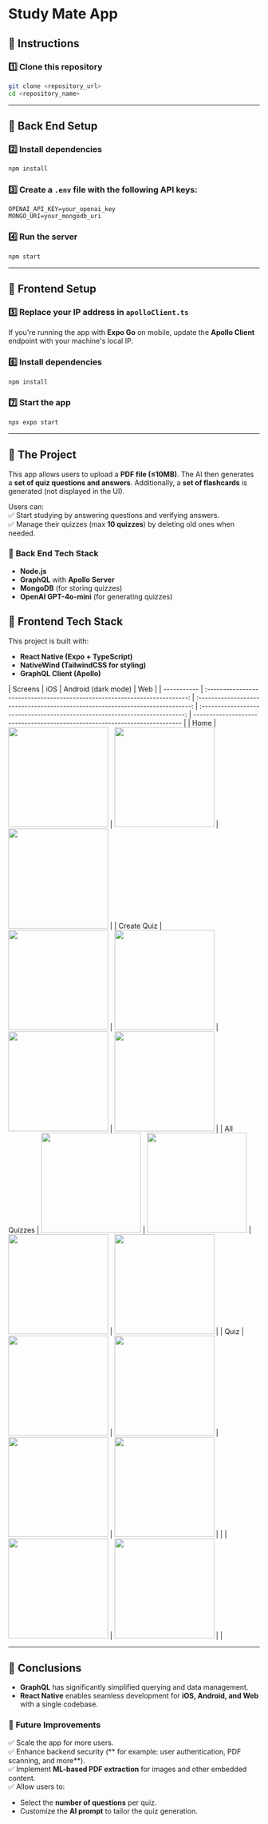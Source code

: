 # Study Mate App

## 🚀 **Instructions**

### 1️⃣ Clone this repository

```sh
git clone <repository_url>
cd <repository_name>
```

---

## 🔧 **Back End Setup**

### 2️⃣ Install dependencies

```sh
npm install
```

### 3️⃣ Create a `.env` file with the following API keys:

```env
OPENAI_API_KEY=your_openai_key
MONGO_URI=your_mongodb_uri
```

### 4️⃣ Run the server

```sh
npm start
```

---

## 🎨 **Frontend Setup**

### 5️⃣ Replace your IP address in `apolloClient.ts`

If you're running the app with **Expo Go** on mobile, update the **Apollo Client** endpoint with your machine's local IP.

### 6️⃣ Install dependencies

```sh
npm install
```

### 7️⃣ Start the app

```sh
npx expo start
```

---

## 📌 **The Project**

This app allows users to upload a **PDF file (≤10MB)**. The AI then generates a **set of quiz questions and answers**. Additionally, a **set of flashcards** is generated (not displayed in the UI).

Users can:  
✅ Start studying by answering questions and verifying answers.  
✅ Manage their quizzes (max **10 quizzes**) by deleting old ones when needed.

### 🔧 **Back End Tech Stack**

- **Node.js**
- **GraphQL** with **Apollo Server**
- **MongoDB** (for storing quizzes)
- **OpenAI GPT-4o-mini** (for generating quizzes)

## 🎨 **Frontend Tech Stack**

This project is built with:

- **React Native (Expo + TypeScript)**
- **NativeWind (TailwindCSS for styling)**
- **GraphQL Client (Apollo)**

| Screens     |                                    iOS                                     |                              Android (dark mode)                               |                                     Web                                     |
| ----------- | :------------------------------------------------------------------------: | :----------------------------------------------------------------------------: | :-------------------------------------------------------------------------: | -------------------------------------------------------------------------- |
| Home        |  <img src="frontend/assets/images/screenshots/iOS-home.PNG" width="200"/>  |  <img src="frontend/assets/images/screenshots/android-web.jpg" width="200"/>   |  <img src="frontend/assets/images/screenshots/web-home.png" width="200"/>   |
| Create Quiz |  <img src="frontend/assets/images/screenshots/iOS-add.PNG" width="200"/>   |  <img src="frontend/assets/images/screenshots/android-add.jpg" width="200"/>   | <img src="frontend/assets/images/screenshots/android-web.jpg" width="200"/> | <img src="frontend/assets/images/screenshots/web-add.png" width="200"/>    |
| All Quizzes |  <img src="frontend/assets/images/screenshots/iOS-all.PNG" width="200"/>   |  <img src="frontend/assets/images/screenshots/android-all.jpg" width="200"/>   | <img src="frontend/assets/images/screenshots/android-web.jpg" width="200"/> | <img src="frontend/assets/images/screenshots/web-all.png" width="200"/>    |
| Quiz        | <img src="frontend/assets/images/screenshots/iOS-quiz-1.PNG" width="200"/> | <img src="frontend/assets/images/screenshots/android-quiz-1.jpg" width="200"/> | <img src="frontend/assets/images/screenshots/android-web.jpg" width="200"/> | <img src="frontend/assets/images/screenshots/web-quiz-1.png" width="200"/> |
|             | <img src="frontend/assets/images/screenshots/iOS-quiz-2.PNG" width="200"/> | <img src="frontend/assets/images/screenshots/android-quiz-2.jpg" width="200"/> |                                                                             |

---

## 📌 **Conclusions**

- **GraphQL** has significantly simplified querying and data management.
- **React Native** enables seamless development for **iOS, Android, and Web** with a single codebase.

### 🚀 **Future Improvements**

✅ Scale the app for more users.  
✅ Enhance backend security (** for example: user authentication, PDF scanning, and more**).  
✅ Implement **ML-based PDF extraction** for images and other embedded content.  
✅ Allow users to:

- Select the **number of questions** per quiz.
- Customize the **AI prompt** to tailor the quiz generation.
